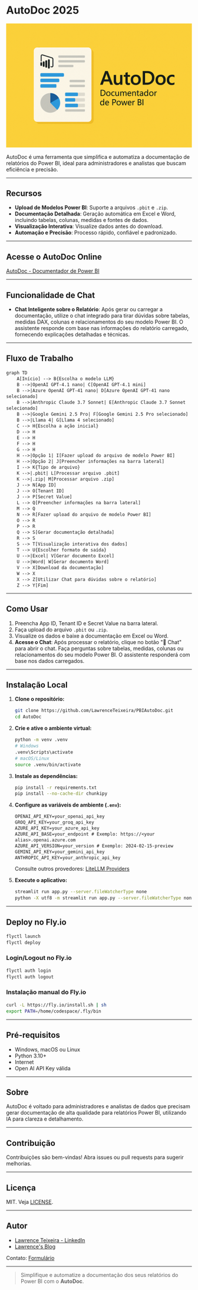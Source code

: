 # AutoDoc 2025

![AutoDoc](./images/AutoDoc.png)

AutoDoc é uma ferramenta que simplifica e automatiza a documentação de relatórios do Power BI, ideal para administradores e analistas que buscam eficiência e precisão.

---

## Recursos

- **Upload de Modelos Power BI**: Suporte a arquivos `.pbit` e `.zip`.
- **Documentação Detalhada**: Geração automática em Excel e Word, incluindo tabelas, colunas, medidas e fontes de dados.
- **Visualização Interativa**: Visualize dados antes do download.
- **Automação e Precisão**: Processo rápido, confiável e padronizado.

---

## Acesse o AutoDoc Online

[AutoDoc - Documentador de Power BI](https://autodoc.lawrence.eti.br/)

---

## Funcionalidade de Chat

- **Chat Inteligente sobre o Relatório**: Após gerar ou carregar a documentação, utilize o chat integrado para tirar dúvidas sobre tabelas, medidas DAX, colunas e relacionamentos do seu modelo Power BI. O assistente responde com base nas informações do relatório carregado, fornecendo explicações detalhadas e técnicas.

---

## Fluxo de Trabalho

```mermaid
graph TD
    A[Início] --> B{Escolha o modelo LLM}
    B -->|OpenAI GPT-4.1 nano| C[OpenAI GPT-4.1 mini]
    B -->|Azure OpenAI GPT-41 nano| D[Azure OpenAI GPT-41 nano selecionado]
    B -->|Anthropic Claude 3.7 Sonnet| E[Anthropic Claude 3.7 Sonnet selecionado]
    B -->|Google Gemini 2.5 Pro| F[Google Gemini 2.5 Pro selecionado]
    B -->|Llama 4| G[Llama 4 selecionado]
    C --> H{Escolha a ação inicial}
    D --> H
    E --> H
    F --> H
    G --> H
    H -->|Opção 1| I[Fazer upload do arquivo de modelo Power BI]
    H -->|Opção 2| J[Preencher informações na barra lateral]
    I --> K{Tipo de arquivo}
    K -->|.pbit| L[Processar arquivo .pbit]
    K -->|.zip| M[Processar arquivo .zip]
    J --> N[App ID]
    J --> O[Tenant ID]
    J --> P[Secret Value]
    L --> Q[Preencher informações na barra lateral]
    M --> Q
    N --> R[Fazer upload do arquivo de modelo Power BI]
    O --> R
    P --> R
    Q --> S[Gerar documentação detalhada]
    R --> S
    S --> T[Visualização interativa dos dados]
    T --> U{Escolher formato de saída}
    U -->|Excel| V[Gerar documento Excel]
    U -->|Word| W[Gerar documento Word]
    V --> X[Download da documentação]
    W --> X
    X --> Z[Utilizar Chat para dúvidas sobre o relatório]
    Z --> Y[Fim]
```

---

## Como Usar

1. Preencha App ID, Tenant ID e Secret Value na barra lateral.
2. Faça upload do arquivo `.pbit` ou `.zip`.
3. Visualize os dados e baixe a documentação em Excel ou Word.
4. **Acesse o Chat**: Após processar o relatório, clique no botão "💬 Chat" para abrir o chat. Faça perguntas sobre tabelas, medidas, colunas ou relacionamentos do seu modelo Power BI. O assistente responderá com base nos dados carregados.

---

## Instalação Local

1. **Clone o repositório:**
    ```sh
    git clone https://github.com/LawrenceTeixeira/PBIAutoDoc.git
    cd AutoDoc
    ```

2. **Crie e ative o ambiente virtual:**
    ```sh
    python -m venv .venv
    # Windows
    .venv\Scripts\activate
    # macOS/Linux
    source .venv/bin/activate
    ```

3. **Instale as dependências:**
    ```sh
    pip install -r requirements.txt
    pip install --no-cache-dir chunkipy
    ```

4. **Configure as variáveis de ambiente (`.env`):**
    ```env
    OPENAI_API_KEY=your_openai_api_key
    GROQ_API_KEY=your_groq_api_key
    AZURE_API_KEY=your_azure_api_key
    AZURE_API_BASE=your_endpoint # Exemplo: https://<your alias>.openai.azure.com
    AZURE_API_VERSION=your_version # Exemplo: 2024-02-15-preview
    GEMINI_API_KEY=your_gemini_api_key
    ANTHROPIC_API_KEY=your_anthropic_api_key
    ```
    Consulte outros provedores: [LiteLLM Providers](https://docs.litellm.ai/docs/providers)

5. **Execute o aplicativo:**
    ```sh
    streamlit run app.py --server.fileWatcherType none
    python -X utf8 -m streamlit run app.py --server.fileWatcherType none
    ```

---

## Deploy no Fly.io

```sh
flyctl launch
flyctl deploy
```

### Login/Logout no Fly.io

```sh
flyctl auth login
flyctl auth logout
```

### Instalação manual do Fly.io

```sh
curl -L https://fly.io/install.sh | sh
export PATH=/home/codespace/.fly/bin
```

---

## Pré-requisitos

- Windows, macOS ou Linux
- Python 3.10+
- Internet
- Open AI API Key válida

---

## Sobre

AutoDoc é voltado para administradores e analistas de dados que precisam gerar documentação de alta qualidade para relatórios Power BI, utilizando IA para clareza e detalhamento.

---

## Contribuição

Contribuições são bem-vindas! Abra issues ou pull requests para sugerir melhorias.

---

## Licença

MIT. Veja [LICENSE](LICENSE.md).

---

## Autor

- [Lawrence Teixeira - LinkedIn](https://www.linkedin.com/in/lawrenceteixeira/)
- [Lawrence's Blog](https://lawrence.eti.br)

Contato: [Formulário](https://lawrence.eti.br/contact/)

---

> Simplifique e automatize a documentação dos seus relatórios do Power BI com o **AutoDoc**.

